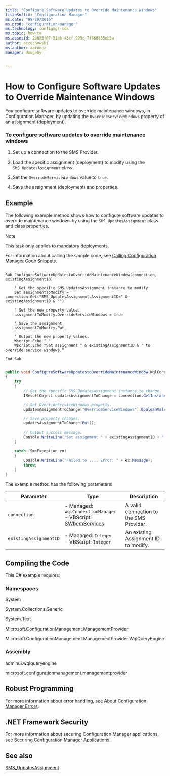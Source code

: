 ```yaml
---
title: "Configure Software Updates to Override Maintenance Windows"
titleSuffix: "Configuration Manager"
ms.date: "09/20/2016"
ms.prod: "configuration-manager"
ms.technology: configmgr-sdk
ms.topic: how-to
ms.assetid: 2b623f07-91ab-43cf-999c-7f868855eb3a
author: aczechowski
ms.author: aaroncz
manager: dougeby


---
```

# How to Configure Software Updates to Override Maintenance Windows
You configure software updates to override maintenance windows, in Configuration Manager, by updating the `OverrideServiceWindows` property of an assignment (deployment).  

### To configure software updates to override maintenance windows  

1.  Set up a connection to the SMS Provider.  

2.  Load the specific assignment (deployment) to modify using the `SMS_UpdatesAssignment` class.  

3.  Set the `OverrideServiceWindows` value to `true`.  

4.  Save the assignment (deployment) and properties.  

## Example  
 The following example method shows how to configure software updates to override maintenance windows by using the `SMS_UpdatesAssignment` class and class properties.  

> [!NOTE]
>  This task only applies to mandatory deployments.  

 For information about calling the sample code, see [Calling Configuration Manager Code Snippets](../../develop/core/understand/calling-code-snippets.md).  

```vbs  

Sub ConfigureSoftwareUpdatestoOverrideMaintenanceWindow(connection, existingAssignmentID)  

    ' Get the specific SMS_UpdatesAssignment instance to modify.   
    Set assignmentToModify = connection.Get("SMS_UpdatesAssignment.AssignmentID=" & existingAssignmentID & "")    

    ' Set the new property value.  
    assignmentToModify.OverrideServiceWindows = true  

    ' Save the assignment.  
    assignmentToModify.Put_   

    ' Output the new property values.  
    Wscript.Echo " "  
    Wscript.Echo "Set assignment " & existingAssignmentID & " to override service windows."  

End Sub  

```  

```c#  

public void ConfigureSoftwareUpdatestoOverrideMaintenanceWindow(WqlConnectionManager connection, int existingAssignmentID)  
{  
    try  
    {  
        // Get the specific SMS_UpdatesAssignment instance to change.  
        IResultObject updatesAssignmentToChange = connection.GetInstance(@"SMS_UpdatesAssignment.AssignmentID=" + existingAssignmentID);  

        // Set OverrideServiceWindows property.  
        updatesAssignmentToChange["OverrideServiceWindows"].BooleanValue = true;  

        // Save property changes.  
        updatesAssignmentToChange.Put();  

        // Output success message.  
        Console.WriteLine("Set assignment " + existingAssignmentID + " to override service windows.");  
    }  

    catch (SmsException ex)  
    {  
        Console.WriteLine("Failed to .... Error: " + ex.Message);  
        throw;  
    }  
}  

```  

 The example method has the following parameters:  

|Parameter|Type|Description|
|---------|----|-----------| 
|`connection`|-   Managed: `WqlConnectionManager`<br />-   VBScript: [SWbemServices](/windows/win32/wmisdk/swbemservices)|A valid connection to the SMS Provider.|  
|`existingAssignmentID`|-   Managed: `Integer`<br />-   VBScript: `Integer`|An existing Assignment ID to modify.|  

## Compiling the Code  
 This C# example requires:  

### Namespaces  
 System  

 System.Collections.Generic  

 System.Text  

 Microsoft.ConfigurationManagement.ManagementProvider  

 Microsoft.ConfigurationManagement.ManagementProvider.WqlQueryEngine  

### Assembly  
 adminui.wqlqueryengine  

 microsoft.configurationmanagement.managementprovider  

## Robust Programming  
 For more information about error handling, see [About Configuration Manager Errors](../../develop/core/understand/about-configuration-manager-errors.md).  

## .NET Framework Security  
 For more information about securing Configuration Manager applications, see [Securing Configuration Manager Applications](../../develop/core/understand/securing-configuration-manager-applications.md).  

## See also

[SMS_UpdatesAssignment](../reference/sum/sms_updatesassignment-server-wmi-class.md)